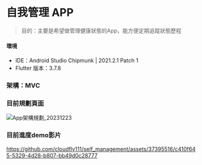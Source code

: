 # 自我管理 APP
> 目的：主要是希望做管理健康狀態的App，能方便定期追蹤狀態歷程
#### 環境
 - IDE：Android Studio Chipmunk | 2021.2.1 Patch 1
 - Flutter 版本：3.7.8
### 架構：MVC
### 目前規劃頁面
![App架構規劃_20231223](https://github.com/cloudfly111/self_management/assets/37395516/fc150371-73ab-4fd6-80d3-ace3929c3df7)

### 目前進度demo影片


https://github.com/cloudfly111/self_management/assets/37395516/c410f645-5329-4d28-b807-bb49d0c28777



